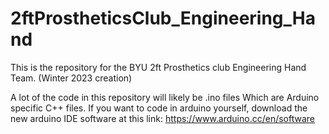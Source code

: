 # 2ftProstheticsClub_Engineering_Hand
This is the repository for the BYU 2ft Prosthetics club Engineering Hand Team. (Winter 2023 creation)

A lot of the code in this repository will likely be .ino files Which are Arduino specific C++ files. 
If you want to code in arduino yourself, download the new arduino IDE software at this link:
https://www.arduino.cc/en/software
